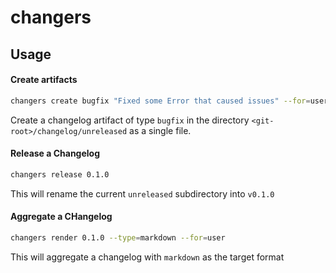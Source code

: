 # changers

## Usage

#### Create artifacts

```sh
changers create bugfix "Fixed some Error that caused issues" --for=user
```

Create a changelog artifact of type `bugfix` in the directory `<git-root>/changelog/unreleased` as a single file.

#### Release a Changelog

```sh
changers release 0.1.0
```

This will rename the current `unreleased` subdirectory into `v0.1.0`

#### Aggregate a CHangelog

```sh
changers render 0.1.0 --type=markdown --for=user
```

This will aggregate a changelog with `markdown` as the target format
